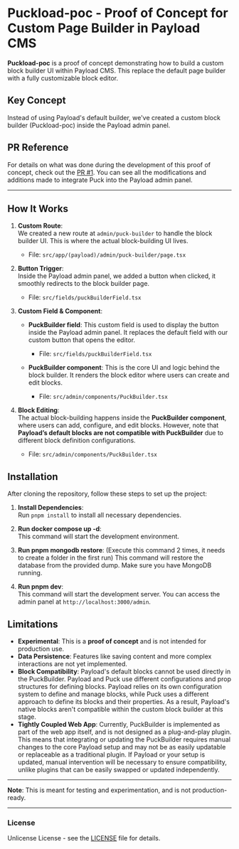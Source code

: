 # Puckload-poc - Proof of Concept for Custom Page Builder in Payload CMS

**Puckload-poc** is a proof of concept demonstrating how to build a custom block builder UI within Payload CMS. This replace the default page builder with a fully customizable block editor.

## Key Concept

Instead of using Payload's default builder, we've created a custom block builder (Puckload-poc) inside the Payload admin panel.

## PR Reference

For details on what was done during the development of this proof of concept, check out the [PR #1](https://github.com/Copystrike/puckload-poc/pull/1). You can see all the modifications and additions made to integrate Puck into the Payload admin panel.

---

## How It Works

1. **Custom Route**:  
   We created a new route at `admin/puck-builder` to handle the block builder UI. This is where the actual block-building UI lives.  
   - File: `src/app/(payload)/admin/puck-builder/page.tsx`

2. **Button Trigger**:  
   Inside the Payload admin panel, we added a button when clicked, it smoothly redirects to the block builder page.  
   - File: `src/fields/puckBuilderField.tsx`

3. **Custom Field & Component**:  
   - **PuckBuilder field**: This custom field is used to display the button inside the Payload admin panel. It replaces the default field with our custom button that opens the editor.  
     - File: `src/fields/puckBuilderField.tsx`
   
   - **PuckBuilder component**: This is the core UI and logic behind the block builder. It renders the block editor where users can create and edit blocks.  
     - File: `src/admin/components/PuckBuilder.tsx`

4. **Block Editing**:  
   The actual block-building happens inside the **PuckBuilder component**, where users can add, configure, and edit blocks. However, note that **Payload’s default blocks are not compatible with PuckBuilder** due to different block definition configurations.  
   - File: `src/admin/components/PuckBuilder.tsx`

## Installation

After cloning the repository, follow these steps to set up the project:

1. **Install Dependencies**:  
   Run `pnpm install` to install all necessary dependencies.

2. **Run docker compose up -d**:  
   This command will start the development environment.

3. **Run pnpm mongodb restore**:  (Execute this command 2 times, it needs to create a folder in the first run)
   This command will restore the database from the provided dump. Make sure you have MongoDB running.

4. **Run pnpm dev**:  
   This command will start the development server. You can access the admin panel at `http://localhost:3000/admin`.

## Limitations

- **Experimental**: This is a **proof of concept** and is not intended for production use.
- **Data Persistence**: Features like saving content and more complex interactions are not yet implemented.
- **Block Compatibility**: Payload's default blocks cannot be used directly in the PuckBuilder. Payload and Puck use different configurations and prop structures for defining blocks. Payload relies on its own configuration system to define and manage blocks, while Puck uses a different approach to define its blocks and their properties. As a result, Payload's native blocks aren't compatible within the custom block builder at this stage.
- **Tightly Coupled Web App**: Currently, PuckBuilder is implemented as part of the web app itself, and is not designed as a plug-and-play plugin. This means that integrating or updating the PuckBuilder requires manual changes to the core Payload setup and may not be as easily updatable or replaceable as a traditional plugin. If Payload or your setup is updated, manual intervention will be necessary to ensure compatibility, unlike plugins that can be easily swapped or updated independently.

---

**Note**: This is meant for testing and experimentation, and is not production-ready.

---

### License

Unlicense License - see the [LICENSE](LICENSE) file for details.
